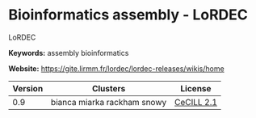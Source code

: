 # Bioinformatics assembly - LoRDEC

LoRDEC

**Keywords:** assembly bioinformatics

**Website:** <https://gite.lirmm.fr/lordec/lordec-releases/wikis/home>

| Version | Clusters | License |
| ------- | -------- | ------- |
| 0.9 | bianca miarka rackham snowy | [CeCILL 2.1](https://spdx.org/licenses/CECILL-2.1.html) |
